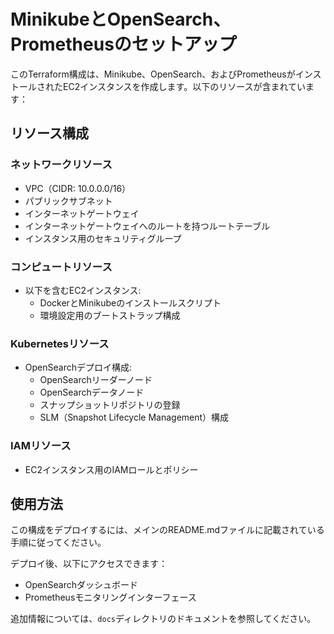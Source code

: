 # MinikubeとOpenSearch、Prometheusのセットアップ

このTerraform構成は、Minikube、OpenSearch、およびPrometheusがインストールされたEC2インスタンスを作成します。以下のリソースが含まれています：

## リソース構成

### ネットワークリソース
- VPC（CIDR: 10.0.0.0/16）
- パブリックサブネット
- インターネットゲートウェイ
- インターネットゲートウェイへのルートを持つルートテーブル
- インスタンス用のセキュリティグループ

### コンピュートリソース
- 以下を含むEC2インスタンス:
  - DockerとMinikubeのインストールスクリプト
  - 環境設定用のブートストラップ構成

### Kubernetesリソース
- OpenSearchデプロイ構成:
  - OpenSearchリーダーノード
  - OpenSearchデータノード
  - スナップショットリポジトリの登録
  - SLM（Snapshot Lifecycle Management）構成

### IAMリソース
- EC2インスタンス用のIAMロールとポリシー

## 使用方法

この構成をデプロイするには、メインのREADME.mdファイルに記載されている手順に従ってください。

デプロイ後、以下にアクセスできます：
- OpenSearchダッシュボード
- Prometheusモニタリングインターフェース

追加情報については、`docs`ディレクトリのドキュメントを参照してください。